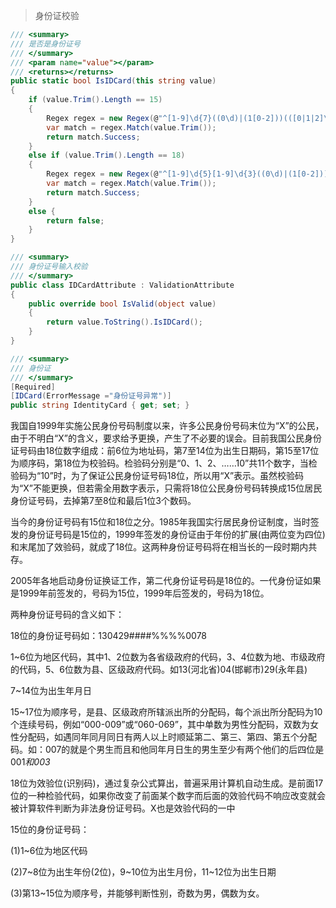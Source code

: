 >身份证校验

```csharp
/// <summary>
/// 是否是身份证号
/// </summary>
/// <param name="value"></param>
/// <returns></returns>
public static bool IsIDCard(this string value)
{
    if (value.Trim().Length == 15)
    {
        Regex regex = new Regex(@"^[1-9]\d{7}((0\d)|(1[0-2]))(([0|1|2]\d)|3[0-1])\d{3}$");
        var match = regex.Match(value.Trim());
        return match.Success;
    }
    else if (value.Trim().Length == 18)
    {
        Regex regex = new Regex(@"^[1-9]\d{5}[1-9]\d{3}((0\d)|(1[0-2]))(([0|1|2]\d)|3[0-1])\d{3}(\d|X)$");
        var match = regex.Match(value.Trim());
        return match.Success;
    }
    else {
        return false;
    }
}

/// <summary>
/// 身份证号输入校验
/// </summary>
public class IDCardAttribute : ValidationAttribute
{
    public override bool IsValid(object value)
    {
        return value.ToString().IsIDCard();
    }
}

/// <summary>
/// 身份证
/// </summary>
[Required]
[IDCard(ErrorMessage ="身份证号异常")]
public string IdentityCard { get; set; }

```
我国自1999年实施公民身份号码制度以来，许多公民身份号码末位为“X”的公民，由于不明白“X”的含义，要求给予更换，产生了不必要的误会。目前我国公民身份证号码由18位数字组成：前6位为地址码，第7至14位为出生日期码，第15至17位为顺序码，第18位为校验码。检验码分别是“0、1、2、……10”共11个数字，当检验码为“10”时，为了保证公民身份证号码18位，所以用“X”表示。虽然校验码为“X”不能更换，但若需全用数字表示，只需将18位公民身份号码转换成15位居民身份证号码，去掉第7至8位和最后1位3个数码。

当今的身份证号码有15位和18位之分。1985年我国实行居民身份证制度，当时签发的身份证号码是15位的，1999年签发的身份证由于年份的扩展(由两位变为四位)和末尾加了效验码，就成了18位。这两种身份证号码将在相当长的一段时期内共存。

2005年各地启动身份证换证工作，第二代身份证号码是18位的。一代身份证如果是1999年前签发的，号码为15位，1999年后签发的，号码为18位。

两种身份证号码的含义如下：

18位的身份证号码如：130429####%%%%0078

1~6位为地区代码，其中1、2位数为各省级政府的代码，3、4位数为地、市级政府的代码，5、6位数为县、区级政府代码。如13(河北省)04(邯郸市)29(永年县)

7~14位为出生年月日

15~17位为顺序号，是县、区级政府所辖派出所的分配码，每个派出所分配码为10个连续号码，例如“000-009”或“060-069”，其中单数为男性分配码，双数为女性分配码，如遇同年同月同日有两人以上时顺延第二、第三、第四、第五个分配码。如：007的就是个男生而且和他同年月日生的男生至少有两个他们的后四位是001*和003*

18位为效验位(识别码)，通过复杂公式算出，普遍采用计算机自动生成。是前面17位的一种检验代码，如果你改变了前面某个数字而后面的效验代码不响应改变就会被计算软件判断为非法身份证号码。X也是效验代码的一中

15位的身份证号码：

(1)1~6位为地区代码

(2)7~8位为出生年份(2位)，9~10位为出生月份，11~12位为出生日期

(3)第13~15位为顺序号，并能够判断性别，奇数为男，偶数为女。
